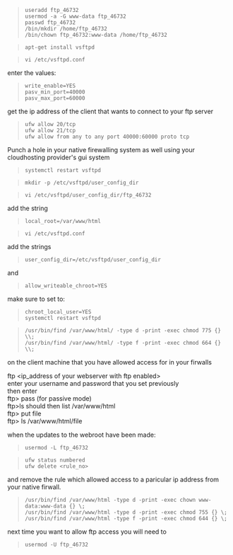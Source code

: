 
>     useradd ftp_46732
>     usermod -a -G www-data ftp_46732  
>     passwd ftp_46732  
>     /bin/mkdir /home/ftp_46732  
>     /bin/chown ftp_46732:www-data /home/ftp_46732  

>     apt-get install vsftpd

>     vi /etc/vsftpd.conf

enter the values:

>     write_enable=YES
>     pasv_min_port=40000
>     pasv_max_port=60000

get the ip address of the client that wants to connect to your ftp server

>     ufw allow 20/tcp  
>     ufw allow 21/tcp  
>     ufw allow from any to any port 40000:60000 proto tcp

Punch a hole in your native firewalling system as well using your cloudhosting provider's gui system

>     systemctl restart vsftpd

>     mkdir -p /etc/vsftpd/user_config_dir

>     vi /etc/vsftpd/user_config_dir/ftp_46732

add the string  

>     local_root=/var/www/html   

>     vi /etc/vsftpd.conf

add the strings

>     user_config_dir=/etc/vsftpd/user_config_dir 

and

>     allow_writeable_chroot=YES

make sure to set to:  

>     chroot_local_user=YES
>     systemctl restart vsftpd

>     /usr/bin/find /var/www/html/ -type d -print -exec chmod 775 {} \\;  
>     /usr/bin/find /var/www/html/ -type f -print -exec chmod 664 {} \\;  


on the client machine that you have allowed access for in your firwalls

ftp <ip_address of your webserver with ftp enabled>  
enter your username and password that you set previously  
then enter   
ftp> pass (for passive mode)  
ftp>ls should then list /var/www/html  
ftp> put file  
ftp> ls /var/www/html/file  

when the updates to the webroot have been made:  

>     usermod -L ftp_46732

>     ufw status numbered
>     ufw delete <rule_no> 

and remove the rule which allowed access to a paricular ip address from your native firwall. 

>     /usr/bin/find /var/www/html -type d -print -exec chown www-data:www-data {} \;  
>     /usr/bin/find /var/www/html -type d -print -exec chmod 755 {} \; 
>     /usr/bin/find /var/www/html -type f -print -exec chmod 644 {} \;


next time you want to allow ftp access you will need to 

>     usermod -U ftp_46732
